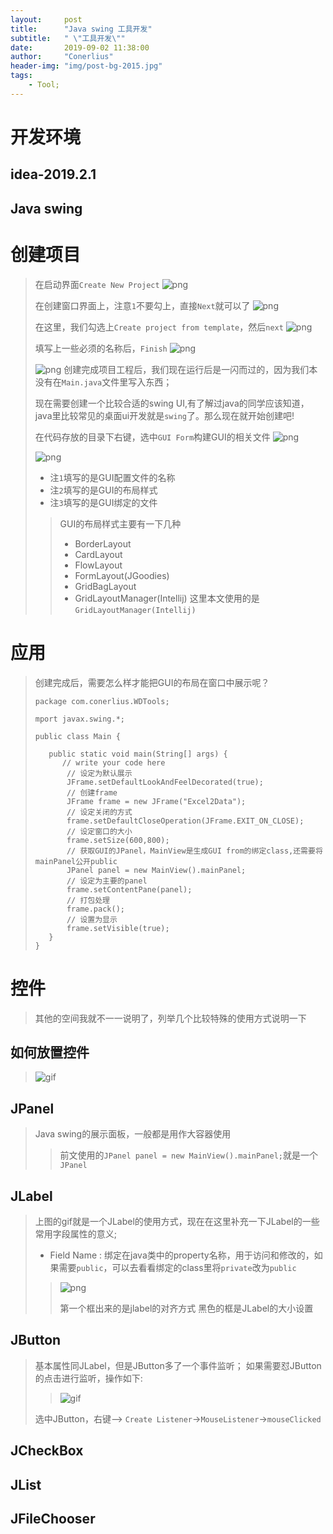 ```yaml
---
layout:     post
title:      "Java swing 工具开发"
subtitle:   " \"工具开发\""
date:       2019-09-02 11:38:00
author:     "Conerlius"
header-img: "img/post-bg-2015.jpg"
tags:
    - Tool;
---
```


# 开发环境
## idea-2019.2.1
## Java swing

# 创建项目
> 在启动界面`Create New Project`
> ![png](/images/java_swing/java_swing_create_window1.jpg)
> 
> 在创建窗口界面上，注意``1``不要勾上，直接`Next`就可以了
> ![png](/images/java_swing/java_swing_create_window2.jpg)
> 
> 在这里，我们勾选上`Create project from template`，然后`next`
> ![png](/images/java_swing/java_swing_create_window3.jpg)
> 
> 填写上一些必须的名称后，`Finish`
> ![png](/images/java_swing/java_swing_create_window4.jpg)
> 
> ![png](/images/java_swing/java_swing_create_swing1.jpg)
> 创建完成项目工程后，我们现在运行后是一闪而过的，因为我们本没有在`Main.java`文件里写入东西；
> 
> 现在需要创建一个比较合适的swing UI,有了解过java的同学应该知道，java里比较常见的桌面ui开发就是`swing`了。那么现在就开始创建吧!
> 
> 在代码存放的目录下右键，选中`GUI Form`构建GUI的相关文件
> ![png](/images/java_swing/java_swing_create_swing2.jpg)
> 
> ![png](/images/java_swing/java_swing_create_swing3.jpg)
> * 注`1`填写的是GUI配置文件的名称
> * 注`2`填写的是GUI的布局样式
> * 注`3`填写的是GUI绑定的文件
>> GUI的布局样式主要有一下几种
>> * BorderLayout
>> * CardLayout
>> * FlowLayout
>> * FormLayout(JGoodies)
>> * GridBagLayout
>> * GridLayoutManager(Intellij)
> 这里本文使用的是`GridLayoutManager(Intellij)`

# 应用
> 创建完成后，需要怎么样才能把GUI的布局在窗口中展示呢？
> ```
> package com.conerlius.WDTools;
> 
> mport javax.swing.*;
> 
> public class Main {
>
>    public static void main(String[] args) {
>	    // write your code here
>        // 设定为默认展示
>        JFrame.setDefaultLookAndFeelDecorated(true);
>        // 创建frame
>        JFrame frame = new JFrame("Excel2Data");
>        // 设定关闭的方式
>        frame.setDefaultCloseOperation(JFrame.EXIT_ON_CLOSE);
>        // 设定窗口的大小
>        frame.setSize(600,800);
>        // 获取GUI的JPanel，MainView是生成GUI from的绑定class,还需要将mainPanel公开public
>        JPanel panel = new MainView().mainPanel;
>        // 设定为主要的panel
>        frame.setContentPane(panel);
>        // 打包处理
>        frame.pack();
>        // 设置为显示
>        frame.setVisible(true);
>    }
>}
> ```

# 控件
> 其他的空间我就不一一说明了，列举几个比较特殊的使用方式说明一下
## 如何放置控件
> ![gif](/images/java_swing/java_swing_label.gif)
## JPanel
> Java swing的展示面板，一般都是用作大容器使用
>> 前文使用的`JPanel panel = new MainView().mainPanel;`就是一个`JPanel`
## JLabel
> 上图的gif就是一个JLabel的使用方式，现在在这里补充一下JLabel的一些常用字段属性的意义;
> * Field Name : 绑定在java类中的property名称，用于访问和修改的，如果需要`public`，可以去看看绑定的class里将`private`改为`public`
>> ![png](/images/java_swing/java_swing_label2.png)
>> 
>> 第一个框出来的是jlabel的对齐方式
>> 黑色的框是JLabel的大小设置 
## JButton
> 基本属性同JLabel，但是JButton多了一个事件监听；
> 如果需要怼JButton的点击进行监听，操作如下:
>> ![gif](/images/java_swing/java_swing_button.gif)
>
> 选中JButton，右键--> `Create Listener`->`MouseListener`->`mouseClicked`
## JCheckBox
## JList
## JFileChooser